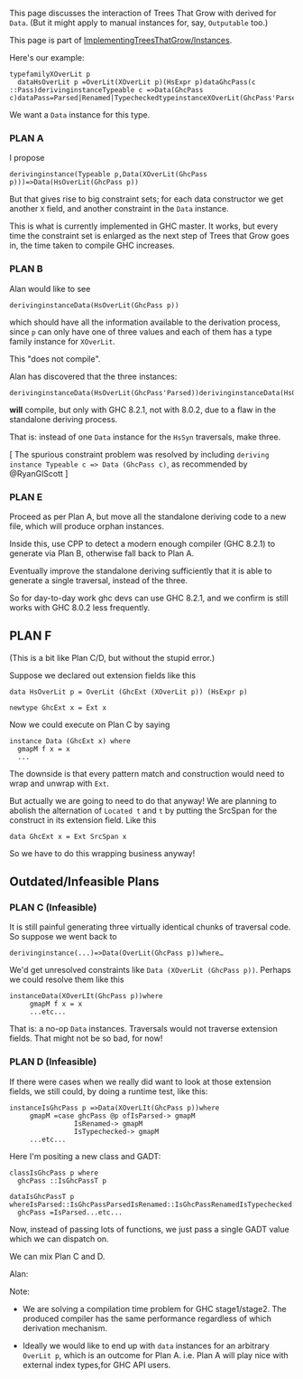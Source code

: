 
This page discusses the interaction of Trees That Grow with derived for `Data`.  (But it might apply to manual instances for, say, `Outputable` too.)


This page is part of [ImplementingTreesThatGrow/Instances](implementing-trees-that-grow/instances).


Here's our example:

```
typefamilyXOverLit p
  dataHsOverLit p =OverLit(XOverLit p)(HsExpr p)dataGhcPass(c ::Pass)derivinginstanceTypeable c =>Data(GhcPass c)dataPass=Parsed|Renamed|TypecheckedtypeinstanceXOverLit(GhcPass'Parsed)=PlaceHoldertypeinstanceXOverLit(GhcPass'Renamed)=NametypeinstanceXOverLit(GhcPass'Typechecked)=Type
```


We want a `Data` instance for this type.

### PLAN A


I propose

```
derivinginstance(Typeable p,Data(XOverLit(GhcPass p)))=>Data(HsOverLit(GhcPass p))
```


But that gives rise to big constraint sets; for each data constructor
we get another `X` field, and another constraint in the `Data` instance.


This is what is currently implemented in GHC master. It works, but every time the constraint set is enlarged as the next step of Trees that Grow goes in, the time taken to compile GHC increases.

### PLAN B


Alan would like to see

```
derivinginstanceData(HsOverLit(GhcPass p))
```


which should have all the information available to the derivation process, since `p` can only have one of three values and each of them has a type family instance for `XOverLit`.


This "does not compile".


Alan has discovered that the three instances:

```
derivinginstanceData(HsOverLit(GhcPass'Parsed))derivinginstanceData(HsOverLit(GhcPass'Renamed))derivinginstanceData(HsOverLit(GhcPass'Typechecked))
```

**will** compile, but only with GHC 8.2.1, not with 8.0.2, due to a flaw in the standalone deriving process.


That is: instead of one `Data` instance for the `HsSyn` traversals,
make three.


\[ The spurious constraint problem was resolved by including `deriving instance Typeable c => Data (GhcPass c)`, as recommended by \@RyanGlScott \]

### PLAN E


Proceed as per Plan A, but move all the standalone deriving code to a new file, which will produce orphan instances.


Inside this, use CPP to detect a modern enough compiler (GHC 8.2.1) to generate via Plan B, otherwise fall back to Plan A.


Eventually improve the standalone deriving sufficiently that it is able to generate a single traversal, instead of the three.


So for day-to-day work ghc devs can use GHC 8.2.1, and we confirm is still works with GHC 8.0.2 less frequently.

## PLAN F


(This is a bit like Plan C/D, but without the stupid error.)


Suppose we declared out extension fields like this

```wiki
data HsOverLit p = OverLit (GhcExt (XOverLit p)) (HsExpr p)

newtype GhcExt x = Ext x
```


Now we could execute on Plan C by saying

```wiki
instance Data (GhcExt x) where
  gmapM f x = x
  ...
```


The downside is that every pattern match and construction would need to wrap and unwrap with `Ext`.


But actually we are going to need to do that anyway!  We are planning to abolish the alternation of `Located t` and `t` by putting the SrcSpan for the construct in its extension field. Like this

```wiki
data GhcExt x = Ext SrcSpan x
```


So we have to do this wrapping business anyway!

## Outdated/Infeasible Plans

### PLAN C (Infeasible)


It is still painful generating three virtually identical chunks of traversal code.
So suppose we went back to

```
derivinginstance(...)=>Data(OverLit(GhcPass p))where…
```


We'd get unresolved constraints like `Data (XOverLit (GhcPass p))`.  Perhaps we
could resolve them like this

```
instanceData(XOverLIt(GhcPass p))where
     gmapM f x = x
     ...etc...
```


That is: a no-op `Data` instances.  Traversals would not traverse extension fields.
That might not be so bad, for now!

### PLAN D (Infeasible)


If there were cases when we really did want to look at those extension fields,
we still could, by doing a runtime test, like this:

```
instanceIsGhcPass p =>Data(XOverLIt(GhcPass p))where
     gmapM =case ghcPass @p ofIsParsed-> gmapM
                IsRenamed-> gmapM
                IsTypechecked-> gmapM
     ...etc...
```


Here I'm positing a new class and GADT:

```
classIsGhcPass p where
  ghcPass ::IsGhcPassT p

dataIsGhcPassT p whereIsParsed::IsGhcPassParsedIsRenamed::IsGhcPassRenamedIsTypechecked::IsGhcPassTypecheckedinstanceIsGhcPassParsedwhere
  ghcPass =IsParsed...etc...
```


Now, instead of passing lots of functions, we just pass a single GADT value
which we can dispatch on.


We can mix Plan C and D.


Alan:


Note:

-  We are solving a compilation time problem for GHC stage1/stage2. The produced compiler has the same performance regardless of which derivation mechanism.

- Ideally we would like to end up with `data` instances for an arbitrary `OverLit p`, which is an outcome for Plan A. i.e. Plan A will play nice with external index types,for GHC API users.
